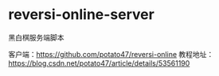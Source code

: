 # reversi-online-server
黑白棋服务端脚本

客户端：https://github.com/potato47/reversi-online
教程地址：https://blog.csdn.net/potato47/article/details/53561190
